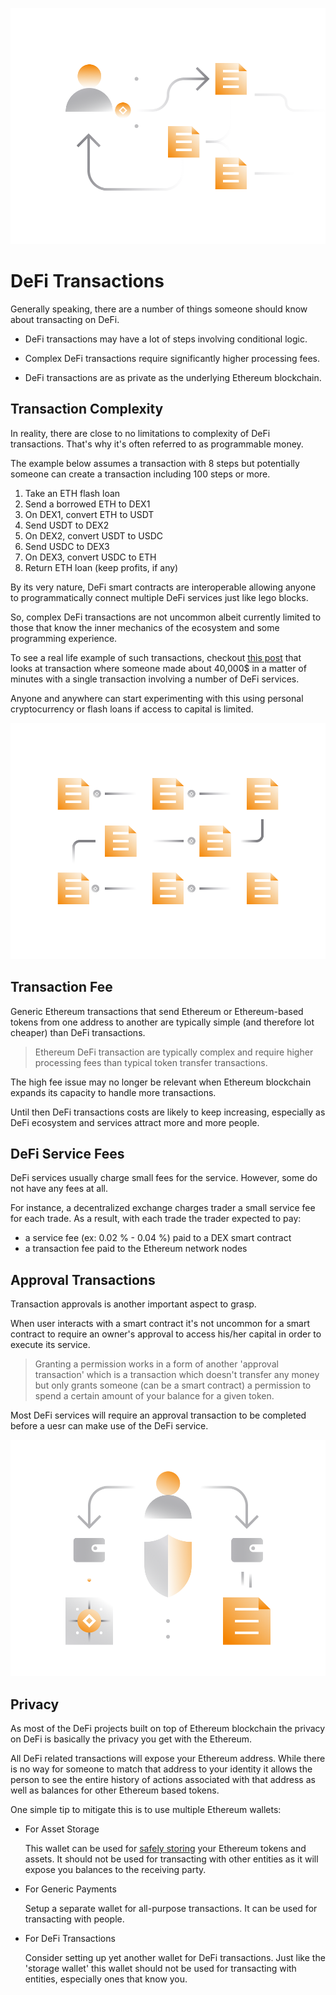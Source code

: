 ![](images/defi6-Main-l.png)

# DeFi Transactions

Generally speaking, there are a number of things someone should know about transacting on DeFi.

- DeFi transactions may have a lot of steps involving conditional logic.

- Complex DeFi transactions require significantly higher processing fees.

- DeFi transactions are as private as the underlying Ethereum blockchain.

## Transaction Complexity

In reality, there are close to no limitations to complexity of DeFi transactions. That's why it's often referred to as programmable money.

The example below assumes a transaction with 8 steps but potentially someone can create a transaction including 100 steps or more.

1. Take an ETH flash loan
2. Send a borrowed ETH to DEX1
3. On DEX1, convert ETH to USDT
4. Send USDT to DEX2
5. On DEX2, convert USDT to USDC
6. Send USDC to DEX3
7. On DEX3, convert USDC to ETH
8. Return ETH loan (keep profits, if any)

By its very nature, DeFi smart contracts are interoperable allowing anyone to programmatically connect multiple DeFi services just like lego blocks.

So, complex DeFi transactions are not uncommon albeit currently limited to those that know the inner mechanics of the ecosystem and some programming experience.

To see a real life example of such transactions, checkout [this post](https://www.coindesk.com/first-mover-how-a-defi-trader-made-an-89-profit-in-minutes-slinging-stablecoins) that looks at transaction where someone made about 40,000$ in a matter of minutes with a single transaction involving a number of DeFi services.

Anyone and anywhere can start experimenting with this using personal cryptocurrency or flash loans if access to capital is limited.

![](images/defi6-Fees-l.png)

## Transaction Fee

Generic Ethereum transactions that send Ethereum or Ethereum-based tokens from one address to another are typically simple (and therefore lot cheaper) than DeFi transactions.

> Ethereum DeFi transaction are typically complex and require higher processing fees than typical token transfer transactions.

The high fee issue may no longer be relevant when Ethereum blockchain expands its capacity to handle more transactions. 

Until then DeFi transactions costs are likely to keep increasing, especially as DeFi ecosystem and services attract more and more people.

## DeFi Service Fees

DeFi services usually charge small fees for the service. However, some do not have any fees at all. 

For instance, a decentralized exchange charges trader a small service fee for each trade. As a result, with each trade the trader expected to pay:

- a service fee (ex: 0.02 % - 0.04 %) paid to a DEX smart contract
- a transaction fee paid to the Ethereum network nodes

## Approval Transactions

Transaction approvals is another important aspect to grasp.

When user interacts with a smart contract it's not uncommon for a smart contract to require an owner's approval to access his/her capital in order to execute its service.

> Granting a permission works in a form of another 'approval transaction' which is a transaction which doesn't transfer any money but only grants someone (can be a smart contract) a permission to spend a certain amount of your balance for a given token.

Most DeFi services will require an approval transaction to be completed before a uesr can make use of the DeFi service.

![](images/defi6-defiprivacy-l.png)

## Privacy

As most of the DeFi projects built on top of Ethereum blockchain the privacy on DeFi is basically the privacy you get with the Ethereum. 

All DeFi related transactions will expose your Ethereum address. While there is no way for someone to match that address to your identity it allows the person to see the entire history of actions associated with that address as well as balances for other Ethereum based tokens.

One simple tip to mitigate this is to use multiple Ethereum wallets: 

- For Asset Storage

    This wallet can be used for [safely storing](/guides/fundamentals/4-safe-storage-basics.md) your Ethereum tokens and assets. It should not be used for transacting with other entities as it will expose you balances to the receiving party.
     
- For Generic Payments

    Setup a separate wallet for all-purpose transactions. It can be used for transacting with people.
    
- For DeFi Transactions

    Consider setting up yet another wallet for DeFi transactions. Just like the 'storage wallet' this wallet should not be used for transacting with entities, especially ones that know you.
